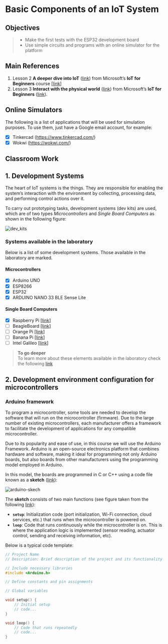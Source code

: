 # Basic Components of an IoT System

## Objectives

>* Make the first tests with the ESP32 development board  
>* Use simple circuits and programs with an online simulator for the platform  

## Main References

1. Lesson 2 **A deeper dive into IoT** ([link](https://github.com/microsoft/IoT-For-Beginners/blob/main/1-getting-started/lessons/2-deeper-dive/README.md)) from Microsoft’s **IoT for Beginners** course [[link](https://github.com/microsoft/IoT-For-Beginners)]
2. Lesson 3 **Interact with the physical world** ([link](https://github.com/microsoft/IoT-For-Beginners/blob/main/1-getting-started/lessons/3-sensors-and-actuators/README.md)) from Microsoft’s **IoT for Beginners** ([link](https://github.com/microsoft/IoT-For-Beginners)).

## Online Simulators

The following is a list of applications that will be used for simulation purposes. To use them, just have a Google email account, for example:
- [x] Tinkercad (https://www.tinkercad.com/)
- [x] Wokwi (https://wokwi.com/)

## Classroom Work

## 1. Development Systems

The heart of IoT systems is the things. They are responsible for enabling the system’s interaction with the environment by collecting, processing data, and performing control actions over it.  

To carry out prototyping tasks, development systems (dev kits) are used, which are of two types *Microcontrollers* and *Single Board Computers* as shown in the following figure:

![dev_kits](img/dev_kids.png)

### Systems available in the laboratory

Below is a list of some development systems. Those available in the laboratory are marked.

#### Microcontrollers

- [x] Arduino UNO 
- [x] ESP8266 
- [x] ESP32 
- [x] ARDUINO NANO 33 BLE Sense Lite

#### Single Board Computers

- [x]  Raspberry Pi [[link]](https://www.raspberrypi.com/) 
- [ ]  BeagleBoard [[link]](https://www.beagleboard.org/) 
- [ ]  Orange Pi [[link]](http://www.orangepi.org/)  
- [ ]  Banana Pi [[link]](https://www.banana-pi.org/)  
- [ ]  Intel Galileo [[link]](https://ark.intel.com/content/www/us/en/ark/products/78919/intel-galileo-board.html)

> **To go deeper** <br>
> To learn more about these elements available in the laboratory check the following [link](https://udea-iot.github.io/UdeA_IoT-page/docs/sesiones/percepcion/sesion2)

## 2. Development environment configuration for microcontrollers

### Arduino framework

To program a microcontroller, some tools are needed to develop the software that will run on the microcontroller (firmware). Due to the large number of existing microcontrollers, each manufacturer offers a framework to facilitate the development of applications for any compatible microcontroller.  

Due to its popularity and ease of use, in this course we will use the Arduino Framework. Arduino is an open-source electronics platform that combines hardware and software, making it ideal for programming not only Arduino boards, but also boards from other manufacturers using the programming model employed in Arduino.  

In this model, the boards are programmed in C or C++ using a code file known as a **sketch** ([link](https://github.com/microsoft/IoT-For-Beginners/blob/main/1-getting-started/lessons/2-deeper-dive/README.md)):

![arduino-skech](img/arduino-sketch.png)

The **sketch** consists of two main functions (see figure taken from the following [link](https://github.com/microsoft/IoT-For-Beginners/blob/main/1-getting-started/lessons/2-deeper-dive/README.md)):
* **`setup`**: Initialization code (port initialization, Wi-Fi connection, cloud services, etc.) that runs when the microcontroller is powered on. 
* **`loop`**: Code that runs continuously while the microcontroller is on. This is where the application logic is implemented (sensor reading, actuator control, sending and receiving information, etc).

Below is a typical code template:

```cpp
// Project Name
// Description: Brief description of the project and its functionality

// Include necessary libraries
#include <Arduino.h>

// Define constants and pin assignments

// Global variables

void setup() {
    // Initial setup
    // code...
}

void loop() {
    // Code that runs repeatedly
    // code...
}

